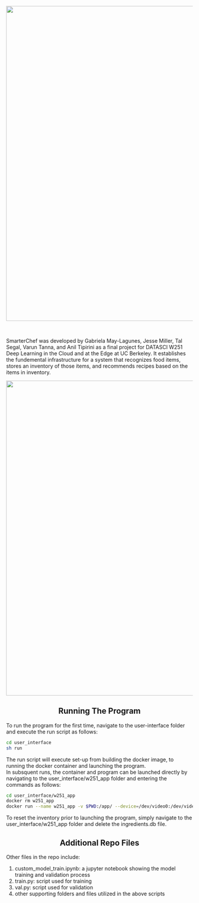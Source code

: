<p align="center">
   <img width="850" src="https://github.com/jmiller558/w251finalproject/blob/master/utils/smarterchef2.png"></a>
</p>

<br>
<p>
SmarterChef was developed by Gabriela May-Lagunes, Jesse Miller, Tal Segal, Varun Tanna, and Anil Tipirini as a final project for DATASCI W251 Deep Learning in the Cloud and at the Edge at UC Berkeley. It establishes the fundemental infrastructure for a system that recognizes food items, stores an inventory of those items, and recommends recipes based on the items in inventory. 
</p>
<p align="center">
   <img width="850" src="https://github.com/jmiller558/w251finalproject/blob/master/utils/smarterchef1.png"></a>
</p>

## <div align="center">Running The Program</div>

<p align="left">
To run the program for the first time, navigate to the user-interface folder and execute the run script as follows:
</p>

```bash
cd user_interface
sh run
```

<p align="left">
The run script will execute set-up from building the docker image, to running the docker container and launching the program.
<br>
In subsquent runs, the container and program can be launched directly by navigating to the user_interface/w251_app folder and entering the commands as follows:
</p>

```bash
cd user_interface/w251_app
docker rm w251_app
docker run --name w251_app -v $PWD:/app/ --device=/dev/video0:/dev/video0 -v /tmp/.X11-unix:/tmp/.X11-unix -e DISPLAY=$DISPLAY -p 8000:8000 w251_app
```
<p align="left">
To reset the inventory prior to launching the program, simply navigate to the user_interface/w251_app folder and delete the ingredients.db file.
</p>

## <div align="center">Additional Repo Files</div>

Other files in the repo include:

1. custom_model_train.ipynb: a jupyter notebook showing the model training and validation process
2. train.py: script used for training
3. val.py: script used for validation
4. other supporting folders and files utilized in the above scripts


